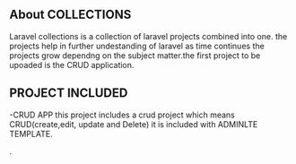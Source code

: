 

## About COLLECTIONS

Laravel collections is a collection of laravel projects combined into one. the projects help in further
undestanding of laravel as time continues the projects grow dependng on the subject matter.the first project to be upoaded is the CRUD application.

## PROJECT INCLUDED
-CRUD APP this project includes a crud project which means CRUD(create,edit, update and Delete) it is included with 
ADMINLTE TEMPLATE.


.


